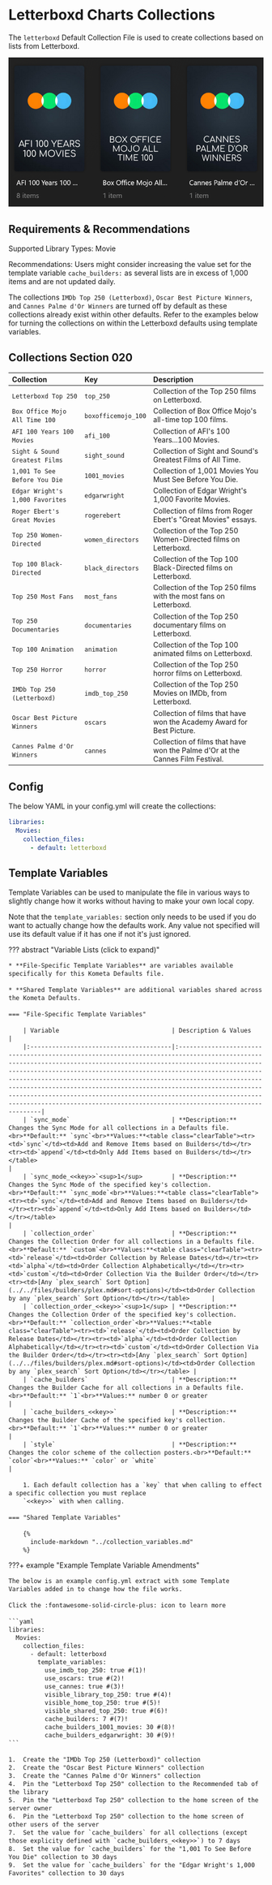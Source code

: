 # Letterboxd Charts Collections

The `letterboxd` Default Collection File is used to create collections based on lists from Letterboxd.

![](../images/letterboxd.png)

## Requirements & Recommendations

Supported Library Types: Movie

Recommendations: Users might consider increasing the value set for the template variable `cache_builders:` as several lists are in excess of 1,000 items and are not updated daily. 

The collections `IMDb Top 250 (Letterboxd)`, `Oscar Best Picture Winners`, and `Cannes Palme d'Or Winners` are turned off by default as these collections already exist within other defaults. Refer to the examples below for turning the collections on within the Letterboxd defaults using template variables.

## Collections Section 020

| Collection                       | Key                 | Description                                                                   |
|:---------------------------------|:--------------------|:------------------------------------------------------------------------------|
| `Letterboxd Top 250`             | `top_250`           | Collection of the Top 250 films on Letterboxd.                                |
| `Box Office Mojo All Time 100`   | `boxofficemojo_100` | Collection of Box Office Mojo's all-time top 100 films.                       |
| `AFI 100 Years 100 Movies`       | `afi_100`           | Collection of AFI's 100 Years...100 Movies.                                   |
| `Sight & Sound Greatest Films`   | `sight_sound`       | Collection of Sight and Sound's Greatest Films of All Time.                   |
| `1,001 To See Before You Die`    | `1001_movies`       | Collection of 1,001 Movies You Must See Before You Die.                       |
| `Edgar Wright's 1,000 Favorites` | `edgarwright`       | Collection of Edgar Wright's 1,000 Favorite Movies.                           |
| `Roger Ebert's Great Movies`     | `rogerebert`        | Collection of films from Roger Ebert's "Great Movies" essays.                 |
| `Top 250 Women-Directed`         | `women_directors`   | Collection of the Top 250 Women-Directed films on Letterboxd.                 |
| `Top 100 Black-Directed`         | `black_directors`   | Collection of the Top 100 Black-Directed films on Letterboxd.                 |
| `Top 250 Most Fans`              | `most_fans`         | Collection of the Top 250 films with the most fans on Letterboxd.             |
| `Top 250 Documentaries`          | `documentaries`     | Collection of the Top 250 documentary films on Letterboxd.                    |
| `Top 100 Animation`              | `animation`         | Collection of the Top 100 animated films on Letterboxd.                       |
| `Top 250 Horror`                 | `horror`            | Collection of the Top 250 horror films on Letterboxd.                         |
| `IMDb Top 250 (Letterboxd)`      | `imdb_top_250`      | Collection of the Top 250 Movies on IMDb, from Letterboxd.                    |
| `Oscar Best Picture Winners`     | `oscars`            | Collection of films that have won the Academy Award for Best Picture.         |
| `Cannes Palme d'Or Winners`      | `cannes`            | Collection of films that have won the Palme d'Or at the Cannes Film Festival. |

## Config

The below YAML in your config.yml will create the collections:

```yaml
libraries:
  Movies:
    collection_files:
      - default: letterboxd
```

## Template Variables

Template Variables can be used to manipulate the file in various ways to slightly change how it works without having to 
make your own local copy.

Note that the `template_variables:` section only needs to be used if you do want to actually change how the defaults 
work. Any value not specified will use its default value if it has one if not it's just ignored.

??? abstract "Variable Lists (click to expand)"

    * **File-Specific Template Variables** are variables available specifically for this Kometa Defaults file.

    * **Shared Template Variables** are additional variables shared across the Kometa Defaults.

    === "File-Specific Template Variables"

        | Variable                               | Description & Values                                                                                                                                                                                                                                                                                                                                                                                                                                                                                                                      |
        |:---------------------------------------|:------------------------------------------------------------------------------------------------------------------------------------------------------------------------------------------------------------------------------------------------------------------------------------------------------------------------------------------------------------------------------------------------------------------------------------------------------------------------------------------------------------------------------------------|
        | `sync_mode`                            | **Description:** Changes the Sync Mode for all collections in a Defaults file.<br>**Default:** `sync`<br>**Values:**<table class="clearTable"><tr><td>`sync`</td><td>Add and Remove Items based on Builders</td></tr><tr><td>`append`</td><td>Only Add Items based on Builders</td></tr></table>                                                                                                                                                                                                                                          |
        | `sync_mode_<<key>>`<sup>1</sup>        | **Description:** Changes the Sync Mode of the specified key's collection.<br>**Default:** `sync_mode`<br>**Values:**<table class="clearTable"><tr><td>`sync`</td><td>Add and Remove Items based on Builders</td></tr><tr><td>`append`</td><td>Only Add Items based on Builders</td></tr></table>                                                                                                                                                                                                                                          |
        | `collection_order`                     | **Description:** Changes the Collection Order for all collections in a Defaults file.<br>**Default:** `custom`<br>**Values:**<table class="clearTable"><tr><td>`release`</td><td>Order Collection by Release Dates</td></tr><tr><td>`alpha`</td><td>Order Collection Alphabetically</td></tr><tr><td>`custom`</td><td>Order Collection Via the Builder Order</td></tr><tr><td>[Any `plex_search` Sort Option](../../files/builders/plex.md#sort-options)</td><td>Order Collection by any `plex_search` Sort Option</td></tr></table>      |
        | `collection_order_<<key>>`<sup>1</sup> | **Description:** Changes the Collection Order of the specified key's collection.<br>**Default:** `collection_order`<br>**Values:**<table class="clearTable"><tr><td>`release`</td><td>Order Collection by Release Dates</td></tr><tr><td>`alpha`</td><td>Order Collection Alphabetically</td></tr><tr><td>`custom`</td><td>Order Collection Via the Builder Order</td></tr><tr><td>[Any `plex_search` Sort Option](../../files/builders/plex.md#sort-options)</td><td>Order Collection by any `plex_search` Sort Option</td></tr></table> |
        | `cache_builders`                       | **Description:** Changes the Builder Cache for all collections in a Defaults file.<br>**Default:** `1`<br>**Values:** number 0 or greater                                                                                                                                                                                                                                                                                                                                                                                                 |
        | `cache_builders_<<key>>`               | **Description:** Changes the Builder Cache of the specified key's collection.<br>**Default:** `1`<br>**Values:** number 0 or greater                                                                                                                                                                                                                                                                                                                                                                                                      |
        | `style`                                | **Description:** Changes the color scheme of the collection posters.<br>**Default:** `color`<br>**Values:** `color` or `white`                                                                                                                                                                                                                                                                                                                                                                           |

        1. Each default collection has a `key` that when calling to effect a specific collection you must replace 
        `<<key>>` with when calling.

    === "Shared Template Variables"

        {%
          include-markdown "../collection_variables.md"
        %}
    
???+ example "Example Template Variable Amendments"

    The below is an example config.yml extract with some Template Variables added in to change how the file works.

    Click the :fontawesome-solid-circle-plus: icon to learn more
    
    ```yaml
    libraries:
      Movies:
        collection_files:
          - default: letterboxd
            template_variables:
              use_imdb_top_250: true #(1)!
              use_oscars: true #(2)!
              use_cannes: true #(3)!
              visible_library_top_250: true #(4)!
              visible_home_top_250: true #(5)!
              visible_shared_top_250: true #(6)!
              cache_builders: 7 #(7)!
              cache_builders_1001_movies: 30 #(8)!
              cache_builders_edgarwright: 30 #(9)!
    ```

    1.  Create the "IMDb Top 250 (Letterboxd)" collection
    2.  Create the "Oscar Best Picture Winners" collection
    3.  Create the "Cannes Palme d'Or Winners" collection
    4.  Pin the "Letterboxd Top 250" collection to the Recommended tab of the library
    5.  Pin the "Letterboxd Top 250" collection to the home screen of the server owner
    6.  Pin the "Letterboxd Top 250" collection to the home screen of other users of the server
    7.  Set the value for `cache_builders` for all collections (except those explicity defined with `cache_builders_<<key>>`) to 7 days
    8.  Set the value for `cache_builders` for the "1,001 To See Before You Die" collection to 30 days
    9.  Set the value for `cache_builders` for the "Edgar Wright's 1,000 Favorites" collection to 30 days
